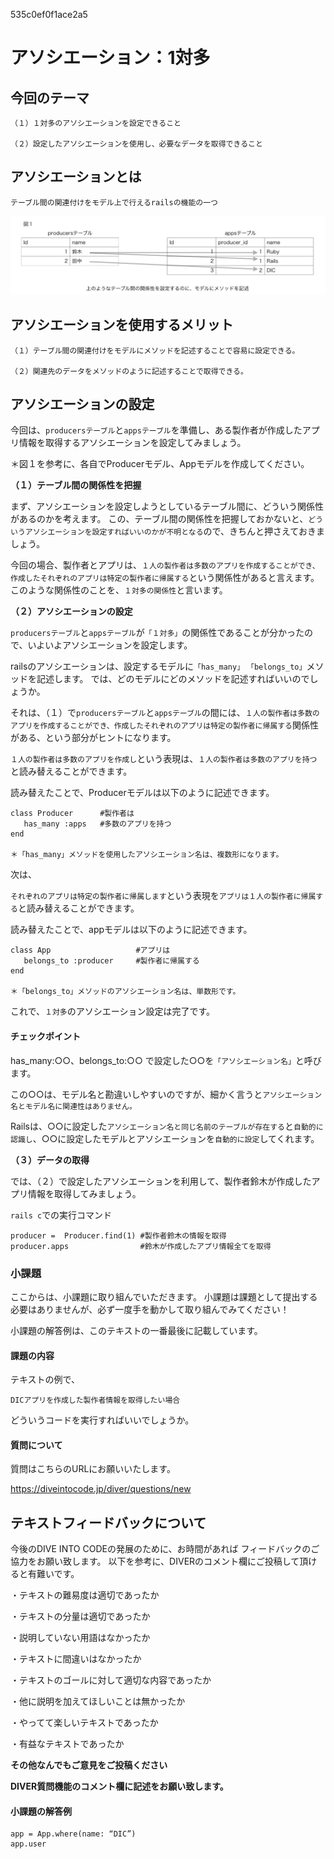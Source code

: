 535c0ef0f1ace2a5
<!---- deploy info ---->
# アソシエーション：1対多

## 今回のテーマ

```
（１）１対多のアソシエーションを設定できること

（２）設定したアソシエーションを使用し、必要なデータを取得できること
```

## アソシエーションとは
```
テーブル間の関連付けをモデル上で行えるrailsの機能の一つ
```
![図１](/図１.png)

## アソシエーションを使用するメリット
```
（１）テーブル間の関連付けをモデルにメソッドを記述することで容易に設定できる。

（２）関連先のデータをメソッドのように記述することで取得できる。
```

## アソシエーションの設定

今回は、`producersテーブル`と`appsテーブル`を準備し、ある製作者が作成したアプリ情報を取得するアソシエーションを設定してみましょう。

＊図１を参考に、各自でProducerモデル、Appモデルを作成してください。


**（１）テーブル間の関係性を把握**

まず、アソシエーションを設定しようとしているテーブル間に、どういう関係性があるのかを考えます。
この、テーブル間の関係性を把握しておかないと、`どういうアソシエーションを設定すればいいのかが不明となる`ので、きちんと押さえておきましょう。

今回の場合、製作者とアプリは、`１人の製作者は多数のアプリを作成することができ、作成したそれぞれのアプリは特定の製作者に帰属する`という関係性があると言えます。
このような関係性のことを、`１対多の関係性`と言います。

**（２）アソシエーションの設定**

`producersテーブル`と`appsテーブル`が`「１対多」`の関係性であることが分かったので、いよいよアソシエーションを設定します。

railsのアソシエーションは、設定するモデルに`「has_many」` `「belongs_to」`メソッドを記述します。
では、どのモデルにどのメソッドを記述すればいいのでしょうか。

それは、（１）で`producersテーブル`と`appsテーブル`の間には、`１人の製作者は多数のアプリを作成することができ、作成したそれぞれのアプリは特定の製作者に帰属する`関係性がある、という部分がヒントになります。

`１人の製作者は多数のアプリを作成し`という表現は、`１人の製作者は多数のアプリを持つ`と読み替えることができます。

読み替えたことで、Producerモデルは以下のように記述できます。

```
class Producer      #製作者は
   has_many :apps   #多数のアプリを持つ
end

＊「has_many」メソッドを使用したアソシエーション名は、複数形になります。
```

次は、

`それぞれのアプリは特定の製作者に帰属します`という表現を`アプリは１人の製作者に帰属する`と読み替えることができます。

読み替えたことで、appモデルは以下のように記述できます。

```
class App                   #アプリは
   belongs_to :producer     #製作者に帰属する
end

＊「belongs_to」メソッドのアソシエーション名は、単数形です。
```

これで、`１対多`のアソシエーション設定は完了です。

#### チェックポイント

has_many:○○、belongs_to:○○ で設定した○○を`「アソシエーション名」`と呼びます。

この○○は、モデル名と勘違いしやすいのですが、細かく言うと`アソシエーション名とモデル名に関連性はありません。`

Railsは、○○に設定した`アソシエーション名と同じ名前のテーブルが存在する`と`自動的に認識し`、○○に設定したモデルとアソシエーションを`自動的に設定`してくれます。

**（３）データの取得**

では、（２）で設定したアソシエーションを利用して、製作者鈴木が作成したアプリ情報を取得してみましょう。

`rails c`での実行コマンド
```
producer =  Producer.find(1) #製作者鈴木の情報を取得
producer.apps                #鈴木が作成したアプリ情報全てを取得
```

### 小課題

ここからは、小課題に取り組んでいただきます。
小課題は課題として提出する必要はありませんが、必ず一度手を動かして取り組んでみてください！

小課題の解答例は、このテキストの一番最後に記載しています。


#### 課題の内容

テキストの例で、

`DICアプリを作成した製作者情報を取得したい場合`

どういうコードを実行すればいいでしょうか。

#### 質問について

質問はこちらのURLにお願いいたします。

https://diveintocode.jp/diver/questions/new

## テキストフィードバックについて

今後のDIVE INTO CODEの発展のために、お時間があれば
フィードバックのご協力をお願い致します。
以下を参考に、DIVERのコメント欄にご投稿して頂けると有難いです。

・テキストの難易度は適切であったか

・テキストの分量は適切であったか

・説明していない用語はなかったか

・テキストに間違いはなかったか

・テキストのゴールに対して適切な内容であったか

・他に説明を加えてほしいことは無かったか

・やってて楽しいテキストであったか

・有益なテキストであったか

**その他なんでもご意見をご投稿ください**

**DIVER質問機能のコメント欄に記述をお願い致します。**

#### 小課題の解答例

```
app = App.where(name: “DIC”)
app.user
```
